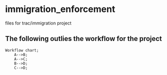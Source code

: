 # immigration_enforcement
files for trac/immigration project

## The following outlies the workflow for the project

```Mermaid
Workflow chart;
    A-->B;
    A-->C;
    B-->D;
    C-->D;
```
